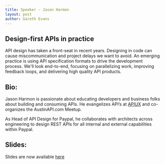 ```yaml
---
title: Speaker - Jason Harmon
layout: post
author: Gareth Evans
---
```


## Design-first APIs in practice
 
API design has taken a front-seat in recent years. Designing in code can cause miscommunication and project delays we want to avoid. An emerging practice is using API specification formats to drive the development process. We'll look end-to-end, focusing on parallelizing work, improving feedback loops, and delivering high quality API products.

## Bio:

Jason Harmon is passionate about educating developers and business folks about building and consuming APIs. He evangelizes API’s at [APIUX](http://apiux.com/) and co-organizes the AustinAPI.com Meetup.

As Head of API Design for Paypal, he collaborates with architects across engineering to design REST APIs for all internal and external capabilities within Paypal. 

## Slides:

Slides are now available [here](http://apidaysnz.s3-website-ap-southeast-2.amazonaws.com/harmon.pdf)